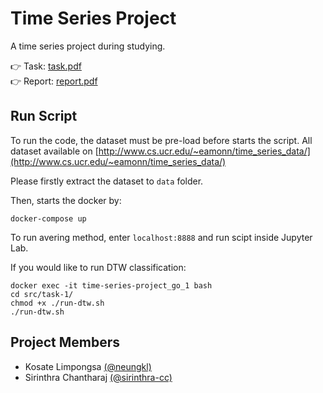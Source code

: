 Time Series Project
===

A time series project during studying.

👉 Task: [task.pdf](document/task.pdf) <br>
👉 Report: [report.pdf](document/report.pdf)

## Run Script

To run the code, the dataset must be pre-load before starts the script.
All dataset available on [http://www.cs.ucr.edu/~eamonn/time_series_data/](http://www.cs.ucr.edu/~eamonn/time_series_data/)

Please firstly extract the dataset to `data` folder.

Then, starts the docker by:

```
docker-compose up
```

To run avering method, enter `localhost:8888` and run scipt inside Jupyter Lab.

If you would like to run DTW classification:

```
docker exec -it time-series-project_go_1 bash
cd src/task-1/
chmod +x ./run-dtw.sh
./run-dtw.sh
```

## Project Members

- Kosate Limpongsa [(@neungkl)](https://github.com/neungkl/time-series-project)
- Sirinthra Chantharaj [(@sirinthra-cc)](https://github.com/sirinthra-cc)